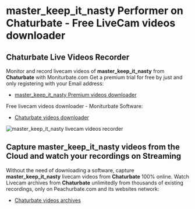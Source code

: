 # master_keep_it_nasty Performer on Chaturbate - Free LiveCam videos downloader

## Chaturbate Live Videos Recorder

Monitor and record livecam videos of **master_keep_it_nasty** from **Chaturbate** with Moniturbate.com
Get a premium trial for free by just and only registering with your Email address:
* [master_keep_it_nasty Premium videos downloader](https://moniturbate.com/request-demo-licence-key.html)

Free livecam videos downloader - Moniturbate Software:
* [Chaturbate videos downloader](https://moniturbate.com/moniturbate-download-software.html)

![master_keep_it_nasty livecam videos recorder](https://peachurnet.com/templates/moniturbate-software.png)


## Capture master_keep_it_nasty videos from the Cloud and watch your recordings on Streaming

Without the need of downloading a software, capture **master_keep_it_nasty** livecam videos from **Chaturbate** 100% online.
Watch Livecam archives from **Chaturbate** unlimitedly from thousands of existing recordings, only on Peachurbate.com and its websites network:
* [Chaturbate videos archives](https://peachurnet.com/)